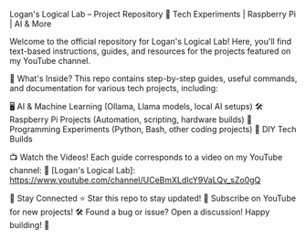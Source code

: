 Logan's Logical Lab – Project Repository
🚀 Tech Experiments | Raspberry Pi | AI & More

Welcome to the official repository for Logan's Logical Lab! Here, you'll find text-based instructions, guides, and resources for the projects featured on my YouTube channel.

📌 What's Inside?
This repo contains step-by-step guides, useful commands, and documentation for various tech projects, including:

🖥️ AI & Machine Learning (Ollama, Llama models, local AI setups)
🛠️ Raspberry Pi Projects (Automation, scripting, hardware builds)
💾 Programming Experiments (Python, Bash, other coding projects)
🔧 DIY Tech Builds

📺 Watch the Videos!
Each guide corresponds to a video on my YouTube channel:
🔗 [Logan's Logical Lab]: https://www.youtube.com/channel/UCeBmXLdIcY9VaLQv_sZo0gQ

🤝 Stay Connected
⭐ Star this repo to stay updated!
🔔 Subscribe on YouTube for new projects!
🛠️ Found a bug or issue? Open a discussion!
Happy building! 🚀
